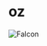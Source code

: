 # oz

![Falcon](https://user-images.githubusercontent.com/68530434/87903583-4f728880-ca97-11ea-8931-ad0fa2a6f75d.png)

